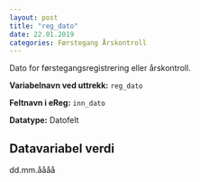 ```yaml
---
layout: post
title: "reg_dato"
date: 22.01.2019
categories: Førstegang Årskontroll
---
```


Dato for førstegangsregistrering eller årskontroll.

**Variabelnavn ved uttrekk:** `reg_dato`

**Feltnavn i eReg:** `inn_dato`

**Datatype:** Datofelt

## Datavariabel verdi

dd.mm.åååå
